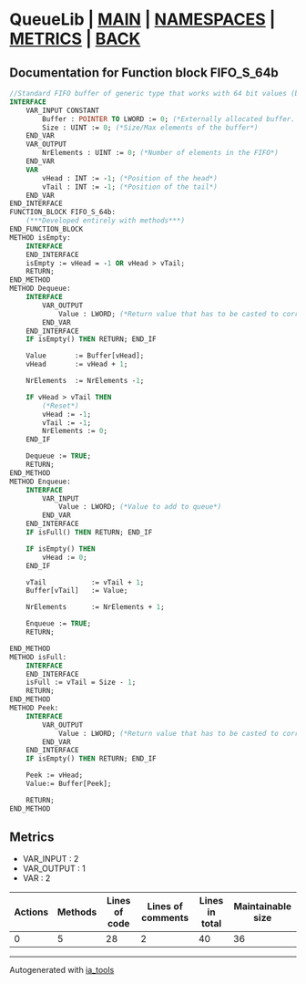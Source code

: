 # QueueLib | [MAIN] | [NAMESPACES] | [METRICS] | [BACK]  

## Documentation for Function block FIFO_S_64b  

```pascal
//Standard FIFO buffer of generic type that works with 64 bit values (based on LWORD). Allows Enqueing if buffer is not full. After being filled, it has to be emptied completely before further equeueing. Strings and data structures are not supported.  
INTERFACE
    VAR_INPUT CONSTANT
        Buffer : POINTER TO LWORD := 0; (*Externally allocated buffer. Must be in format ARRAY[0..N]. ! Block doesn't check for Null pointer*)
        Size : UINT := 0; (*Size/Max elements of the buffer*)
    END_VAR
    VAR_OUTPUT 
        NrElements : UINT := 0; (*Number of elements in the FIFO*)
    END_VAR
    VAR 
        vHead : INT := -1; (*Position of the head*)
        vTail : INT := -1; (*Position of the tail*)
    END_VAR
END_INTERFACE
FUNCTION_BLOCK FIFO_S_64b:
    (***Developed entirely with methods***)
END_FUNCTION_BLOCK
METHOD isEmpty:
    INTERFACE
    END_INTERFACE
    isEmpty := vHead = -1 OR vHead > vTail;
    RETURN;
END_METHOD
METHOD Dequeue:
    INTERFACE
        VAR_OUTPUT 
            Value : LWORD; (*Return value that has to be casted to correct destination type*)
        END_VAR
    END_INTERFACE
    IF isEmpty() THEN RETURN; END_IF

    Value       := Buffer[vHead];
    vHead       := vHead + 1;

    NrElements  := NrElements -1;

    IF vHead > vTail THEN
        (*Reset*)
        vHead := -1;
        vTail := -1;
        NrElements := 0;
    END_IF

    Dequeue := TRUE;
    RETURN;
END_METHOD
METHOD Enqueue:
    INTERFACE
        VAR_INPUT 
            Value : LWORD; (*Value to add to queue*)
        END_VAR
    END_INTERFACE
    IF isFull() THEN RETURN; END_IF

    IF isEmpty() THEN
        vHead := 0;
    END_IF

    vTail           := vTail + 1;
    Buffer[vTail]   := Value;

    NrElements      := NrElements + 1;

    Enqueue := TRUE;
    RETURN;

END_METHOD
METHOD isFull:
    INTERFACE
    END_INTERFACE
    isFull := vTail = Size - 1;
    RETURN;
END_METHOD
METHOD Peek:
    INTERFACE
        VAR_OUTPUT 
            Value : LWORD; (*Return value that has to be casted to correct destination type*)
        END_VAR
    END_INTERFACE
    IF isEmpty() THEN RETURN; END_IF

    Peek := vHead;
    Value:= Buffer[Peek];

    RETURN;
END_METHOD
```

## Metrics  

- VAR_INPUT : 2
- VAR_OUTPUT : 1
- VAR : 2

| Actions | Methods | Lines of code | Lines of comments | Lines in total | Maintainable size |
| ------- | ------- | ------------- | ----------------- | -------------- | ----------------- |
| 0 | 5 | 28 |2 |40 | 36 |

---
Autogenerated with [ia_tools](https://github.com/tkucic/ia_tools)  

[MAIN]: ../../../../index_st.md
[NAMESPACES]: ../../nsList_st.md
[METRICS]: ../../../metrics_st.md
[BACK]: ../nsMain_st.md
